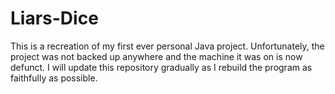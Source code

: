 # Liars-Dice

This is a recreation of my first ever personal Java project. Unfortunately, the project was not backed up anywhere and the machine it was on is now defunct.
I will update this repository gradually as I rebuild the program as faithfully as possible.
